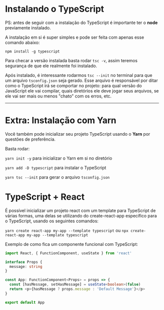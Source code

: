 # Instalando o TypeScript

PS: antes de seguir com a instalação do TypeScript é importante ter o **node** previamente instalado.

A instalação em si é super simples e pode ser feita com apenas esse comando abaixo:

`npm install -g typescript`

Para checar a versão instalada basta rodar `tsc -v`, assim teremos segurança de que ele realmente foi instalado.

Após instalado, é interessante rodarmos `tsc --init` no terminal para que um arquivo `tsconfig.json` seja gerado. Esse arquivo é responsável por ditar como o TypeScript irá se comportar no projeto: para qual versão do JavaScript ele vai compilar, quais diretórios ele deve jogar seus arquivos, se ele vai ser mais ou menos "chato" com os erros, etc.

---

# Extra: Instalação com Yarn

Você também pode inicializar seu projeto TypeScript usando o **Yarn** por questões de preferência.

Basta rodar:

`yarn init -y` para inicializar o Yarn em si no diretório

`yarn add -D typescript` para instalar o TypeScript

`yarn tsc --init` para gerar o arquivo `tsconfig.json`

# TypeScript + React

É possível inicializar um projeto react com um template para TypeScript de várias formas, uma delas se utilizando do create-react-app específico para o TypeScript, usando os seguintes comandos:

`yarn create react-app my-app --template typescript` ou `npx create-react-app my-app --template typescript` 

Exemplo de como fica um componente funcional com TypeScript:

```ts
import React, { FunctionComponent, useState } from 'react'

interface Props {
  message: string
}

const App: FunctionComponent<Props> = props => {
  const [hasMessage, setHasMessage] = useState<boolean>(false)
  return <p>{hasMessage ? props.message : 'Default Message'}</p>
}

export default App
```
